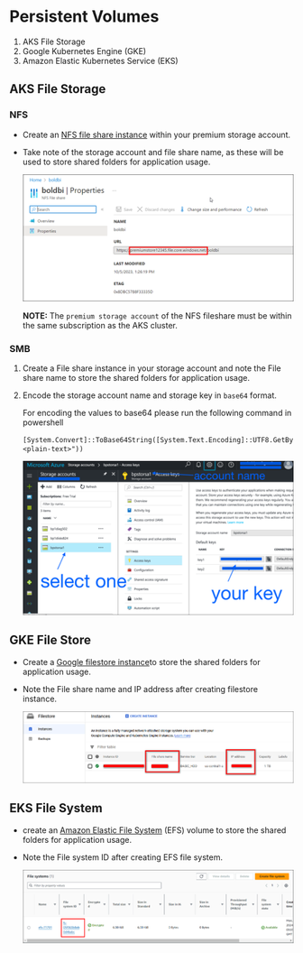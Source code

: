 # Persistent Volumes
1. AKS File Storage
2. Google Kubernetes Engine (GKE)
3. Amazon Elastic Kubernetes Service (EKS)

## AKS File Storage

### NFS

- Create an [NFS file share instance](https://learn.microsoft.com/en-us/azure/storage/files/storage-how-to-use-files-portal?tabs=azure-portal) within your premium storage account. 
- Take note of the storage account and file share name, as these will be used to store shared folders for application usage.

    ![NFS Host Name](images/nfs-hostname.png)

    **NOTE:** The `premium storage account` of the NFS fileshare must be within the same subscription as the AKS cluster.

### SMB

1. Create a File share instance in your storage account and note the File share name to store the shared folders for application usage.

2. Encode the storage account name and storage key in `base64` format.

    For encoding the values to base64 please run the following command in powershell

    ```console
    [System.Convert]::ToBase64String([System.Text.Encoding]::UTF8.GetBytes("<plain-text>"))
    ```

    ![File Share details](images/aks-file-storage.png)

## GKE File Store

- Create a [Google filestore instance](https://cloud.google.com/filestore/docs/create-instance-console)to store the shared folders for application usage.
- Note the File share name and IP address after creating filestore instance.

    ![File Store Details](images/gke_file_share_details.png)

## EKS File System
- create an [Amazon Elastic File System](https://docs.aws.amazon.com/efs/latest/ug/gs-step-two-create-efs-resources.html) (EFS) volume to store the shared folders for application usage.
- Note the File system ID after creating EFS file system.

    ![File-System-ID](images/file-system-id.png)



